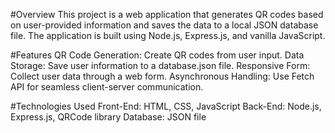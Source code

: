 #Overview
This project is a web application that generates QR codes based on user-provided information and saves the data to a local JSON database file. The application is built using Node.js, Express.js, and vanilla JavaScript.

#Features
QR Code Generation: Create QR codes from user input.
Data Storage: Save user information to a database.json file.
Responsive Form: Collect user data through a web form.
Asynchronous Handling: Use Fetch API for seamless client-server communication.


#Technologies Used
Front-End: HTML, CSS, JavaScript
Back-End: Node.js, Express.js, QRCode library
Database: JSON file
